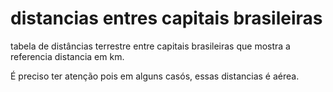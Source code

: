 # distancias entres capitais brasileiras
tabela de distâncias terrestre entre capitais brasileiras
que mostra a referencia distancia em km.

É preciso ter atenção pois em alguns casós, essas distancias
é aérea.
